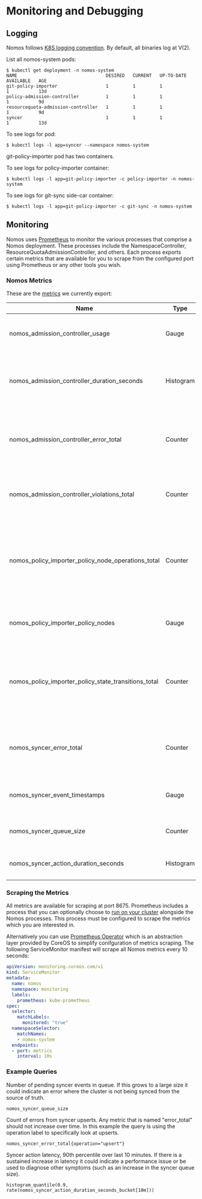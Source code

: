 # Monitoring and Debugging

## Logging

Nomos follows [K8S logging
convention](https://github.com/kubernetes/community/blob/master/contributors/devel/logging.md).
By default, all binaries log at V(2).

List all nomos-system pods:

```console
$ kubectl get deployment -n nomos-system
NAME                                 DESIRED   CURRENT   UP-TO-DATE   AVAILABLE   AGE
git-policy-importer                  1         1         1            1           13d
policy-admission-controller          1         1         1            1           9d
resourcequota-admission-controller   1         1         1            1           9d
syncer                               1         1         1            1           13d
```

To see logs for pod:

```console
$ kubectl logs -l app=syncer --namespace nomos-system
```

git-policy-importer pod has two containers.

To see logs for policy-importer container:

```console
$ kubectl logs -l app=git-policy-importer -c policy-importer -n nomos-system
```

To see logs for git-sync side-car container:

```console
$ kubectl logs -l app=git-policy-importer -c git-sync -n nomos-system
```

## Monitoring

Nomos uses [Prometheus](https://prometheus.io/) to monitor the various processes
that comprise a Nomos deployment. These processes include the
NamespaceController, ResourceQuotaAdmissionController, and others. Each process
exports certain metrics that are available for you to scrape from the configured
port using Prometheus or any other tools you wish.

### Nomos Metrics

These are the [metrics](https://prometheus.io/docs/concepts/metric_types/) we
currently export:

Name                                                 | Type      | Labels                         | Description
---------------------------------------------------- | --------- | ------------------------------ | -----------
nomos_admission_controller_usage                     | Gauge     | app, policyspace, resource     | Policyspace quota usage per resource type
nomos_admission_controller_duration_seconds          | Histogram | app, namespace, allowed        | Admission duration distributions for apps such as resource quota
nomos_admission_controller_error_total               | Counter   | app, namespace                 | Total internal errors that occurred when reviewing admission requests
nomos_admission_controller_violations_total          | Counter   | app, policyspace, resource     | Policyspace quota violations per resource type
nomos_policy_importer_policy_node_operations_total   | Counter   | operation                      | Total operations that have been performed to keep policy node hierarchy up-to-date with source of truth
nomos_policy_importer_policy_nodes                   | Gauge     |                                | Number of policy nodes in current state
nomos_policy_importer_policy_state_transitions_total | Counter   | status                         | Total number of policy state transitions (A state transition can include changes to multiple resources)
nomos_syncer_error_total                             | Counter   | namespace, resource, operation | Total errors that occurred when executing syncer actions
nomos_syncer_event_timestamps                        | Gauge     | type                           | Timestamps when syncer events occurred
nomos_syncer_queue_size                              | Counter   |                                | Current size of syncer action queue
nomos_syncer_action_duration_seconds                 | Histogram | namespace, resource, operation | Syncer action duration distributions

### Scraping the Metrics

All metrics are available for scraping at port 8675. Prometheus includes a
process that you can optionally choose to [run on your
cluster](https://prometheus.io/docs/prometheus/latest/getting_started/)
alongside the Nomos processes. This process must be configured to scrape the
metrics which you are interested in.

Alternatively you can use [Prometheus
Operator](https://coreos.com/operators/prometheus/docs/latest/) which is an
abstraction layer provided by CoreOS to simplify conifguration of metrics
scraping. The following ServiceMonitor manifest will scrape all Nomos metrics
every 10 seconds:

```yaml
apiVersion: monitoring.coreos.com/v1
kind: ServiceMonitor
metadata:
  name: nomos
  namespace: monitoring
  labels:
    prometheus: kube-prometheus
spec:
  selector:
    matchLabels:
      monitored: "true"
  namespaceSelector:
    matchNames:
    - nomos-system
  endpoints:
  - port: metrics
    interval: 10s
```

### Example Queries

Number of pending syncer events in queue. If this grows to a large size it could
indicate an error where the cluster is not being synced from the source of
truth.

```console
nomos_syncer_queue_size
```

Count of errors from syncer upserts. Any metric that is named "error_total"
should not increase over time. In this example the query is using the operation
label to specifically look at upserts.

```console
nomos_syncer_error_total{operation="upsert"}
```

Syncer action latency, 90th percentile over last 10 minutes. If there is a
sustained increase in latency it could indicate a performance issue or be used
to diagnose other symptoms (such as an increase in the syncer queue size).

```console
histogram_quantile(0.9, rate(nomos_syncer_action_duration_seconds_bucket[10m]))
```
